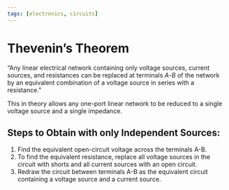 ```yaml
---
tags: [electronics, circuits]
---
```


# Thevenin’s Theorem

“Any linear electrical network containing only voltage sources, current sources, and resistances can be replaced at terminals $A$-$B$ of the network by an equivalent combination of a voltage source in series with a resistance.”

This in theory allows any one-port linear network to be reduced to a single voltage source and a single impedance.

## Steps to Obtain with only Independent Sources:
1. Find the equivalent open-circuit voltage across the terminals A-B.
2. To find the equivalent resistance, replace all voltage sources in the circuit with shorts and all current sources with an open circuit.
3. Redraw the circuit between terminals A-B as the equivalent circuit containing a voltage source and a current source.